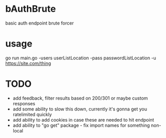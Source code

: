 # bAuthBrute
basic auth endpoint brute forcer

# usage
go run main.go -users userListLocation -pass passwordListLocation -u https://site.com/thing

# TODO
* add feedback, filter results based on 200/301 or maybe custom responses
* add some ability to slow this down, currently it's gonna get you ratelimited quickly
* add ability to add cookies in case these are needed to hit endpoint
* add ability to "go get" package - fix import names for something non-local
